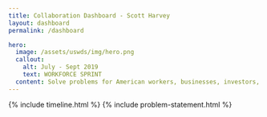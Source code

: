 ```yaml
---
title: Collaboration Dashboard - Scott Harvey
layout: dashboard
permalink: /dashboard

hero:
  image: /assets/uswds/img/hero.png
  callout:
    alt: July - Sept 2019
    text: WORKFORCE SPRINT
  content: Solve problems for American workers, businesses, investors, and communities by catalyzing cross-sector collaboration
---
```


{% include timeline.html %}
{% include problem-statement.html %}
